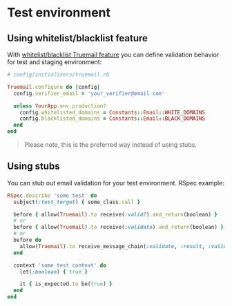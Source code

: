 # Test environment

## Using whitelist/blacklist feature

With [whitelist/blacklist Truemail feature](validations-layers?id=whitelistblacklist-check) you can define validation behavior for test and staging environment:

```ruby
# config/initializers/truemail.rb

Truemail.configure do |config|
  config.verifier_email = 'your_verifier@email.com'

  unless YourApp.env.production?
    config.whitelisted_domains = Constants::Email::WHITE_DOMAINS
    config.blacklisted_domains = Constants::Email::BLACK_DOMAINS
  end
end
```

> Please note, this is the preferred way instead of using stubs.

## Using stubs

You can stub out email validation for your test environment. RSpec example:

```ruby
RSpec.describe 'some test' do
  subject(:test_terget) { some_class.call }

  before { allow(Truemail).to receive(:valid?).and_return(boolean) }
  # or
  before { allow(Truemail).to receive(:validate).and_return(boolean) }
  # or
  before do
    allow(Truemail).to receive_message_chain(:validate, :result, :valid?).and_return(boolean)
  end

  context 'some test context' do
    let(:boolean) { true }

    it { is_expected.to be(true) }
  end
end
```
